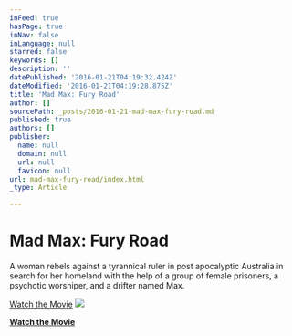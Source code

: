 ```yaml
---
inFeed: true
hasPage: true
inNav: false
inLanguage: null
starred: false
keywords: []
description: ''
datePublished: '2016-01-21T04:19:32.424Z'
dateModified: '2016-01-21T04:19:28.875Z'
title: 'Mad Max: Fury Road'
author: []
sourcePath: _posts/2016-01-21-mad-max-fury-road.md
published: true
authors: []
publisher:
  name: null
  domain: null
  url: null
  favicon: null
url: mad-max-fury-road/index.html
_type: Article

---
```

# Mad Max: Fury Road

A woman rebels against a tyrannical ruler in post apocalyptic Australia in search for her homeland with the help of a group of female prisoners, a psychotic worshiper, and a drifter named Max.

[Watch the Movie][0]
![](https://s3-us-west-2.amazonaws.com/the-grid-img/p/0e99905ce97b70e7842d63274ddee65bc227178a.jpg)

[**Watch the Movie**][0]

[0]: https://itunes.apple.com/us/movie/mad-max-fury-road/id990549112